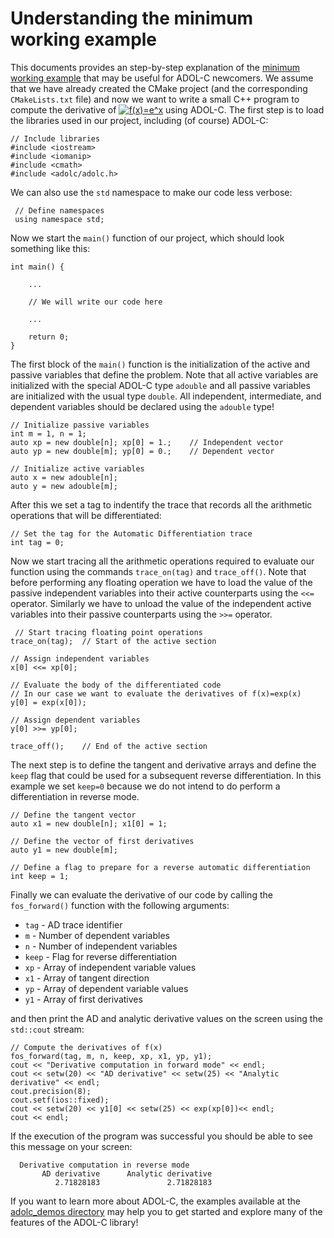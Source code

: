 # Understanding the minimum working example

This documents provides an step-by-step explanation of the [minimum working example](./adolc_minimum_working_example.md) that may be useful for ADOL-C newcomers.
We assume that we have already created the CMake project (and the corresponding `CMakeLists.txt` file) and now we want to write a small C++ program to compute the derivative of <a href="https://www.codecogs.com/eqnedit.php?latex=f(x)=e^x" target="_blank"><img src="https://latex.codecogs.com/svg.latex?f(x)=e^x" title="f(x)=e^x" /></a> using ADOL-C.
The first step is to load the libraries used in our project, including (of course) ADOL-C:

	// Include libraries
	#include <iostream>
	#include <iomanip>
	#include <cmath>
	#include <adolc/adolc.h>

We can also use the `std` namespace to make our code less verbose:

	 // Define namespaces
	 using namespace std; 


Now we start the `main()` function of our project, which should look something like this:

		
	int main() {
	
		...
		
		// We will write our code here
		
		...
		
	    return 0;
	}

The first block of the `main()` function is the initialization of the active and passive variables that define the problem. 
Note that all active variables are initialized with the special ADOL-C type `adouble` and all passive variables are initialized with the usual type `double`.
All independent, intermediate, and dependent variables should be declared using the `adouble` type!

    // Initialize passive variables
    int m = 1, n = 1;
    auto xp = new double[n]; xp[0] = 1.;    // Independent vector
    auto yp = new double[m]; yp[0] = 0.;    // Dependent vector

    // Initialize active variables
    auto x = new adouble[n];
    auto y = new adouble[m];

After this we set a tag to indentify the trace that records all the arithmetic operations that will be differentiated:

    // Set the tag for the Automatic Differentiation trace
    int tag = 0;
    
 Now we start tracing all the arithmetic operations required to evaluate our function using the commands `trace_on(tag)` and `trace_off()`.
 Note that before performing any floating operation we have to load the value of the passive independent variables into their active counterparts using the `<<=` operator.
 Similarly we  have to unload the value of the independent active variables into their passive counterparts using the `>>=` operator.
 
     // Start tracing floating point operations
    trace_on(tag);  // Start of the active section

    // Assign independent variables
    x[0] <<= xp[0];

    // Evaluate the body of the differentiated code
    // In our case we want to evaluate the derivatives of f(x)=exp(x)
    y[0] = exp(x[0]);

    // Assign dependent variables
    y[0] >>= yp[0];

    trace_off();    // End of the active section


The next step is to define the tangent and derivative arrays and define the `keep` flag that could be used for a subsequent reverse differentiation.
In this example we set `keep=0` because we do not intend to do perform a differentiation in reverse mode.

    // Define the tangent vector
    auto x1 = new double[n]; x1[0] = 1;

    // Define the vector of first derivatives
    auto y1 = new double[m];

    // Define a flag to prepare for a reverse automatic differentiation
    int keep = 1;



Finally we can evaluate the derivative of our code by calling the `fos_forward()` function with the following arguments:
 
-  `tag` - AD trace identifier 
- `m` - Number of dependent variables 
- `n` -  Number of independent variables 
- `keep` - Flag for reverse differentiation 
-  `xp` - Array of independent variable values
- `x1` - Array of tangent direction 
- `yp` - Array of dependent variable values 
- `y1` -  Array of first derivatives 

and then print the AD and analytic derivative values on the screen using the `std::cout` stream:

    // Compute the derivatives of f(x)
    fos_forward(tag, m, n, keep, xp, x1, yp, y1);
    cout << "Derivative computation in forward mode" << endl;
    cout << setw(20) << "AD derivative" << setw(25) << "Analytic derivative" << endl;
    cout.precision(8);
    cout.setf(ios::fixed);
    cout << setw(20) << y1[0] << setw(25) << exp(xp[0])<< endl;
    cout << endl;
 
 
If the execution of the program was successful you should be able to see this message on your screen:
 
	  Derivative computation in reverse mode
	       AD derivative      Analytic derivative
		      2.71828183               2.71828183
          
 


If you want to learn more about ADOL-C, the examples available at the [adolc_demos directory](./my_demos) may help you to get started and explore many of the features of the ADOL-C library!
